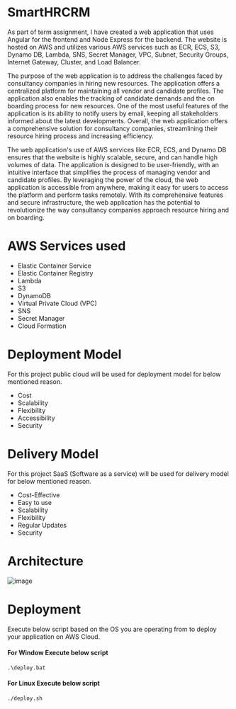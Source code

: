 # SmartHRCRM

As part of term assignment, I have created a web application that uses Angular for the frontend and Node Express for the backend. The website is hosted on AWS and utilizes various AWS services such as ECR, ECS, S3, Dynamo DB, Lambda, SNS, Secret Manager, VPC, Subnet, Security Groups, Internet Gateway, Cluster, and Load Balancer.

The purpose of the web application is to address the challenges faced by consultancy companies in hiring new resources. The application offers a centralized platform for maintaining all vendor and candidate profiles. The application also enables the tracking of candidate demands and the on boarding process for new resources. One of the most useful features of the application is its ability to notify users by email, keeping all stakeholders informed about the latest developments. Overall, the web application offers a comprehensive solution for consultancy companies, streamlining their resource hiring process and increasing efficiency.

The web application's use of AWS services like ECR, ECS, and Dynamo DB ensures that the website is highly scalable, secure, and can handle high volumes of data. The application is designed to be user-friendly, with an intuitive interface that simplifies the process of managing vendor and candidate profiles. By leveraging the power of the cloud, the web application is accessible from anywhere, making it easy for users to access the platform and perform tasks remotely. With its comprehensive features and secure infrastructure, the web application has the potential to revolutionize the way consultancy companies approach resource hiring and on boarding.

# AWS Services used
* Elastic Container Service
* Elastic Container Registry
* Lambda
* S3
* DynamoDB
* Virtual Private Cloud (VPC)
* SNS
* Secret Manager
* Cloud Formation

# Deployment Model

For this project public cloud will be used for deployment model for below mentioned reason.
* Cost
* Scalability
* Flexibility
* Accessibility
* Security

# Delivery Model

For this project SaaS (Software as a service) will be used for delivery model for below mentioned reason.
* Cost-Effective
* Easy to use
* Scalability
* Flexibility
* Regular Updates
* Security

# Architecture

![image](https://github.com/sumitkumar-1/SmartHRCRM/assets/10169915/c4ae73da-8857-47f5-8231-c6e162e8baca)


# Deployment

Execute below script based on the OS you are operating from to deploy your application on AWS Cloud.

#### For Window Execute below script
```
.\deploy.bat
```

#### For Linux Execute below script
```
./deploy.sh
```
